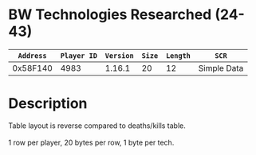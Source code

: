 # BW Technologies Researched (24-43)

| `Address` | `Player ID` | `Version` | `Size` | `Length` | `SCR` |
| ---------- | ----------- | --------- | ------ | -------- | ---- |
| 0x58F140 | 4983 | 1.16.1 | 20 | 12 | Simple Data |

# Description

Table layout is reverse compared to deaths/kills table.<br><br>1 row per player, 20 bytes per row, 1 byte per tech.